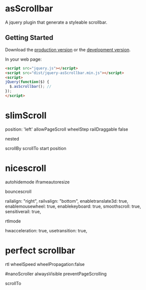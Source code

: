 # asScrollbar

A jquery plugin that generate a styleable scrollbar.

## Getting Started
Download the [production version][min] or the [development version][max].

[min]: https://raw.github.com/amazingsurge/jquery-asScrollbar/master/dist/jquery-asScrollbar.min.js
[max]: https://raw.github.com/amazingsurge/jquery-asScrollbar/master/dist/jquery-asScrollbar.js

In your web page:

```html
<script src="jquery.js"></script>
<script src="dist/jquery-asScrollbar.min.js"></script>
<script>
jQuery(function($) {
  $.asScrollbar(); //
});
</script>
```



# slimScroll

position: 'left'
allowPageScroll
wheelStep
railDraggable    false

nested

scrollBy
scrollTo
start position

# nicescroll
autohidemode
iframeautoresize

bouncescroll

railalign: "right",
railvalign: "bottom",
enabletranslate3d: true,
enablemousewheel: true,
enablekeyboard: true,
smoothscroll: true,
sensitiverail: true,

rtlmode

hwacceleration: true,
usetransition: true,


# perfect scrollbar
rtl
wheelSpeed
wheelPropagation:false


#nanoScroller
alwaysVisible
preventPageScrolling

scrollTo
